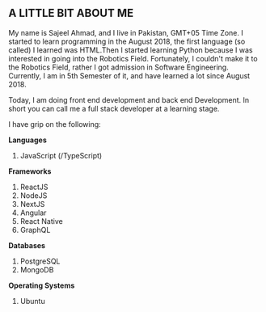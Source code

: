 ## A LITTLE BIT ABOUT ME
My name is Sajeel Ahmad, and I live in Pakistan, GMT+05 Time Zone. I started to learn programming in the August 2018, the first language (so called) I learned was HTML.Then I started learning Python because I was interested in going into the Robotics Field. Fortunately, I couldn't make it to the Robotics Field, rather I got admission in Software Engineering. Currently, I am in 5th Semester of it, and have learned a lot since August 2018. 

Today, I am doing front end development and back end Development. In short you can call me a full stack developer at a learning stage. 

I have grip on the following:

**Languages**
1. JavaScript (/TypeScript)

**Frameworks**
1. ReactJS
2. NodeJS
3. NextJS
4. Angular
5. React Native
6. GraphQL

**Databases**
1. PostgreSQL
2. MongoDB

**Operating Systems**
1. Ubuntu
